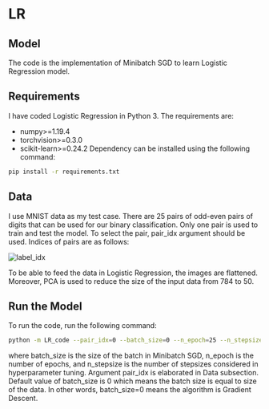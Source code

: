 # LR
## Model
The code is the implementation of Minibatch SGD to learn Logistic Regression model.
## Requirements
I have coded Logistic Regression in Python 3. The requirements are:
- numpy>=1.19.4
- torchvision>=0.3.0
- scikit-learn>=0.24.2
Dependency can be installed using the following command:
```bash
pip install -r requirements.txt
```
## Data
I use MNIST data as my test case. There are 25 pairs of odd-even pairs of digits that can be used for our binary classification. Only one pair is used to train and test the model. To select the pair, pair_idx argument should be used. Indices of pairs are as follows:

![label_idx](https://user-images.githubusercontent.com/59674668/157088690-300f6e5d-4575-4312-9c49-9cd0534efeb2.png)

To be able to feed the data in Logistic Regression, the images are flattened. Moreover, PCA is used to reduce the size of the input data from 784 to 50. 
## Run the Model
To run the code, run the following command:
```bash
python -m LR_code --pair_idx=0 --batch_size=0 --n_epoch=25 --n_stepsize=10
```
where batch_size is the size of the batch in Minibatch SGD, n_epoch is the number of epochs, and n_stepsize is the number of stepsizes considered in hyperparameter tuning. Argument pair_idx is elaborated in Data subsection. Default value of batch_size is 0 which means the batch size is equal to size of the data. In other words, batch_size=0 means the algorithm is Gradient Descent.

